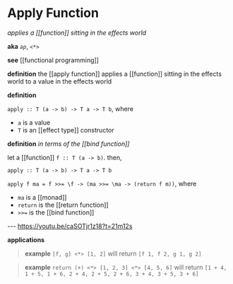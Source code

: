 # Apply Function

_applies a [[function]] sitting in the effects world_

**aka** _`ap`_, _`<*>`_

**see** [[functional programming]]

**definition** the [[apply function]] applies a [[function]] sitting in the effects world to a value in the effects world

**definition**

`apply :: T (a -> b) -> T a -> T b`, where

- `a` is a value
- `T` is an [[effect type]] constructor

**definition** _in terms of the [[bind function]]_

let a [[function]] `f :: T (a -> b)`. then,

`apply :: T (a -> b) -> T a -> T b`

`apply f ma = f >>= \f -> (ma >>= \ma -> (return f m))`, where

- `ma` is a [[monad]]
- `return` is the [[return function]]
- `>>=` is the [[bind function]]

--- <https://youtu.be/caSOTjr1z18?t=21m12s>

**applications**

> **example** `[f, g] <*> [1, 2]` will return `[f 1, f 2, g 1, g 2]`

> **example** `return (+) <*> [1, 2, 3] <*> [4, 5, 6]` will return `[1 + 4, 1 + 5, 1 + 6, 2 + 4, 2 + 5, 2 + 6, 3 + 4, 3 + 5, 3 + 6]`
